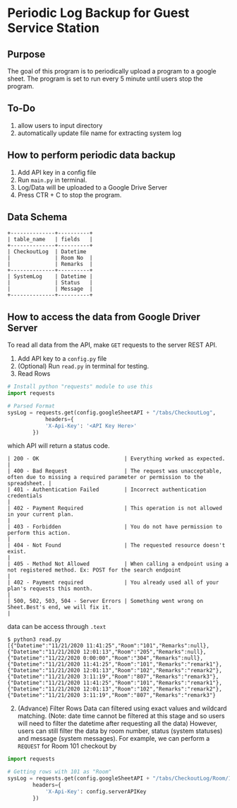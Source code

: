# Periodic Log Backup for Guest Service Station 

## Purpose
The goal of this program is to periodically upload a program to a google sheet. The program is set to run every 5 minute until users stop the program. 

## To-Do
1. allow users to input directory 
2. automatically update file name for extracting system log 

## How to perform periodic data backup
1. Add API key in a config file 
2. Run `main.py` in terminal. 
3. Log/Data will be uploaded to a Google Drive Server
4. Press CTR + C to stop the program. 

## Data Schema
```
+--------------+----------+
| table_name   | fields   |
+--------------+----------+
| CheckoutLog  | Datetime
|              | Room No  |
|              | Remarks  | 
+--------------+----------+
| SystemLog    | Datetime |
|              | Status   | 
|              | Message  | 
+--------------+----------+	
```

## How to access the data from Google Driver Server
To read all data from the API, make `GET` requests to the server REST API. 
1. Add API key to a `config.py` file 
2. (Optional) Run `read.py` in terminal for testing. 
2. Read Rows 
```python
# Install python "requests" module to use this
import requests

# Parsed Format
sysLog = requests.get(config.googleSheetAPI + "/tabs/CheckoutLog", 
			headers={
			'X-Api-Key': '<API Key Here>'
		})
```

which API will return a status code. 
```
| 200 - OK                           | Everything worked as expected.                                                                            |
| 400 - Bad Request                  | The request was unacceptable, often due to missing a required parameter or permission to the spreadsheet. |
| 401 - Authentication Failed        | Incorrect authentication credentials                                                                      |
| 402 - Payment Required             | This operation is not allowed in your current plan.                                                       |
| 403 - Forbidden                    | You do not have permission to perform this action.                                                        |
| 404 - Not Found                    | The requested resource doesn't exist.                                                                     |
| 405 - Method Not Allowed           | When calling a endpoint using a not registered method. Ex: POST for the search endpoint                   |
| 402 - Payment required             | You already used all of your plan's requests this month.                                                  |
| 500, 502, 503, 504 - Server Errors | Something went wrong on Sheet.Best's end, we will fix it.                                                 |
```

data can be access through `.text`
```
$ python3 read.py 
[{"Datetime":"11/21/2020 11:41:25","Room":"101","Remarks":null},{"Datetime":"11/21/2020 12:01:13","Room":"205","Remarks":null},{"Datetime":"11/22/2020 0:00:00","Room":"304","Remarks":null},{"Datetime":"11/21/2020 11:41:25","Room":"101","Remarks":"remark1"},{"Datetime":"11/21/2020 12:01:13","Room":"102","Remarks":"remark2"},{"Datetime":"11/21/2020 3:11:19","Room":"807","Remarks":"remark3"},{"Datetime":"11/21/2020 11:41:25","Room":"101","Remarks":"remark1"},{"Datetime":"11/21/2020 12:01:13","Room":"102","Remarks":"remark2"},{"Datetime":"11/21/2020 3:11:19","Room":"807","Remarks":"remark3"}
```

2. (Advance) Filter Rows
Data can filtered using exact values and wildcard matching. (Note: date time cannot be filtered at this stage and so users will need to filter the datetime after requesting all the data) However, users can still filter the data by room number, status (system statuses) and message (system messages). For example, we can perform a `REQUEST` for Room 101 checkout by
```python
import requests 

# Getting rows with 101 as "Room"
sysLog = requests.get(config.googleSheetAPI + "/tabs/CheckoutLog/Room/101", 
		headers={
			'X-Api-Key': config.serverAPIKey
		})
```

